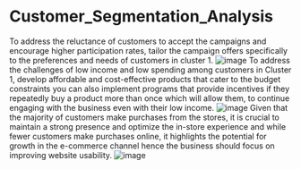 # Customer_Segmentation_Analysis
To address the reluctance of customers to accept the campaigns and encourage higher participation rates, tailor the campaign offers specifically to the preferences and needs of customers in cluster 1.
![image](https://github.com/user-attachments/assets/bbba5443-6e17-4fe2-bad8-ac1da409d9a7)
To address the challenges of low income and low spending among customers in Cluster 1,  develop affordable and cost-effective products that cater to the budget constraints you can also implement programs that provide incentives if they repeatedly buy a product more than once which will allow them, to continue engaging with the business even with their low income.
![image](https://github.com/user-attachments/assets/18520dca-7c87-4ba5-9d33-092315deb0f6)
Given that the majority of customers make purchases from the stores, it is crucial to maintain a strong presence and optimize the in-store experience and while fewer customers make purchases online, it highlights the potential for growth in the e-commerce channel hence the business should focus on improving website usability.
![image](https://github.com/user-attachments/assets/ac38d4bc-8bc2-4537-a183-ab49d11ce9bd)

